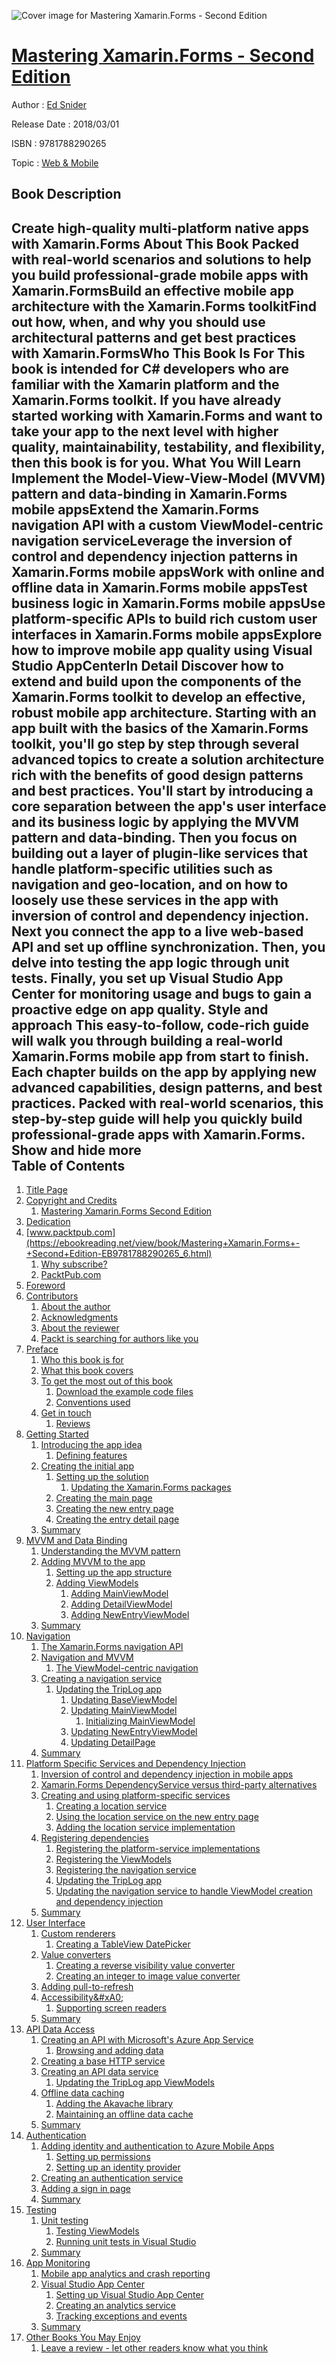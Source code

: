 ![Cover image for Mastering Xamarin.Forms - Second Edition](https://imgdetail.ebookreading.net/cover/cover/web_mobile/EB9781788290265.jpg)

[Mastering Xamarin.Forms - Second Edition](https://ebookreading.net/view/book/Mastering+Xamarin.Forms+-+Second+Edition-EB9781788290265_1.html "Mastering Xamarin.Forms - Second Edition")
====================================================================================================================

Author : [Ed Snider](https://ebookreading.net/search/author/Ed+Snider)

Release Date : 2018/03/01

ISBN : 9781788290265

Topic : [Web & Mobile](https://ebookreading.net/search/category/web-mobile)

Book Description
-----------------

 Create high-quality multi-platform native apps with Xamarin.Forms
About This Book
Packed with real-world scenarios and solutions to help you build professional-grade mobile apps with Xamarin.FormsBuild an effective mobile app architecture with the Xamarin.Forms toolkitFind out how, when, and why you should use architectural patterns and get best practices with Xamarin.FormsWho This Book Is For
This book is intended for C# developers who are familiar with the Xamarin platform and the Xamarin.Forms toolkit. If you have already started working with Xamarin.Forms and want to take your app to the next level with higher quality, maintainability, testability, and flexibility, then this book is for you.
What You Will Learn
Implement the Model-View-View-Model (MVVM) pattern and data-binding in Xamarin.Forms mobile appsExtend the Xamarin.Forms navigation API with a custom ViewModel-centric navigation serviceLeverage the inversion of control and dependency injection patterns in Xamarin.Forms mobile appsWork with online and offline data in Xamarin.Forms mobile appsTest business logic in Xamarin.Forms mobile appsUse platform-specific APIs to build rich custom user interfaces in Xamarin.Forms mobile appsExplore how to improve mobile app quality using Visual Studio AppCenterIn Detail
Discover how to extend and build upon the components of the Xamarin.Forms toolkit to develop an effective, robust mobile app architecture. Starting with an app built with the basics of the Xamarin.Forms toolkit, you'll go step by step through several advanced topics to create a solution architecture rich with the benefits of good design patterns and best practices.
You'll start by introducing a core separation between the app's user interface and its business logic by applying the MVVM pattern and data-binding. Then you focus on building out a layer of plugin-like services that handle platform-specific utilities such as navigation and geo-location, and on how to loosely use these services in the app with inversion of control and dependency injection. Next you connect the app to a live web-based API and set up offline synchronization. Then, you delve into testing the app logic through unit tests. Finally, you set up Visual Studio App Center for monitoring usage and bugs to gain a proactive edge on app quality.
Style and approach
This easy-to-follow, code-rich guide will walk you through building a real-world Xamarin.Forms mobile app from start to finish. Each chapter builds on the app by applying new advanced capabilities, design patterns, and best practices. Packed with real-world scenarios, this step-by-step guide will help you quickly build professional-grade apps with Xamarin.Forms.
        Show and hide more                
Table of Contents
-----------------

1. [Title Page](https://ebookreading.net/view/book/Mastering+Xamarin.Forms+-+Second+Edition-EB9781788290265_2.html)
1. [Copyright and Credits](https://ebookreading.net/view/book/Mastering+Xamarin.Forms+-+Second+Edition-EB9781788290265_3.html)
    1. [Mastering Xamarin.Forms Second Edition](https://ebookreading.net/view/book/Mastering+Xamarin.Forms+-+Second+Edition-EB9781788290265_4.html)
1. [Dedication](https://ebookreading.net/view/book/Mastering+Xamarin.Forms+-+Second+Edition-EB9781788290265_5.html)
1. [www.packtpub.com](https://ebookreading.net/view/book/Mastering+Xamarin.Forms+-+Second+Edition-EB9781788290265_6.html)
    1. [Why subscribe?](https://ebookreading.net/view/book/Mastering+Xamarin.Forms+-+Second+Edition-EB9781788290265_7.html)
    1. [PacktPub.com](https://ebookreading.net/view/book/Mastering+Xamarin.Forms+-+Second+Edition-EB9781788290265_8.html)
1. [Foreword](https://ebookreading.net/view/book/Mastering+Xamarin.Forms+-+Second+Edition-EB9781788290265_9.html)
1. [Contributors](https://ebookreading.net/view/book/Mastering+Xamarin.Forms+-+Second+Edition-EB9781788290265_10.html)
    1. [About the author](https://ebookreading.net/view/book/Mastering+Xamarin.Forms+-+Second+Edition-EB9781788290265_11.html)
    1. [Acknowledgments](https://ebookreading.net/view/book/Mastering+Xamarin.Forms+-+Second+Edition-EB9781788290265_12.html)
    1. [About the reviewer](https://ebookreading.net/view/book/Mastering+Xamarin.Forms+-+Second+Edition-EB9781788290265_13.html)
    1. [Packt is searching for authors like you](https://ebookreading.net/view/book/Mastering+Xamarin.Forms+-+Second+Edition-EB9781788290265_14.html)
1. [Preface](https://ebookreading.net/view/book/Mastering+Xamarin.Forms+-+Second+Edition-EB9781788290265_16.html)
    1. [Who this book is for](https://ebookreading.net/view/book/Mastering+Xamarin.Forms+-+Second+Edition-EB9781788290265_17.html)
    1. [What this book covers](https://ebookreading.net/view/book/Mastering+Xamarin.Forms+-+Second+Edition-EB9781788290265_18.html)
    1. [To get the most out of this book](https://ebookreading.net/view/book/Mastering+Xamarin.Forms+-+Second+Edition-EB9781788290265_19.html)
        1. [Download the example code files](https://ebookreading.net/view/book/Mastering+Xamarin.Forms+-+Second+Edition-EB9781788290265_20.html)
        1. [Conventions used](https://ebookreading.net/view/book/Mastering+Xamarin.Forms+-+Second+Edition-EB9781788290265_21.html)
    1. [Get in touch](https://ebookreading.net/view/book/Mastering+Xamarin.Forms+-+Second+Edition-EB9781788290265_22.html)
        1. [Reviews](https://ebookreading.net/view/book/Mastering+Xamarin.Forms+-+Second+Edition-EB9781788290265_23.html)
1. [Getting Started](https://ebookreading.net/view/book/Mastering+Xamarin.Forms+-+Second+Edition-EB9781788290265_24.html)
    1. [Introducing the app idea](https://ebookreading.net/view/book/Mastering+Xamarin.Forms+-+Second+Edition-EB9781788290265_25.html)
        1. [Defining features](https://ebookreading.net/view/book/Mastering+Xamarin.Forms+-+Second+Edition-EB9781788290265_26.html)
    1. [Creating the initial app](https://ebookreading.net/view/book/Mastering+Xamarin.Forms+-+Second+Edition-EB9781788290265_27.html)
        1. [Setting up the solution](https://ebookreading.net/view/book/Mastering+Xamarin.Forms+-+Second+Edition-EB9781788290265_28.html)
            1. [Updating the Xamarin.Forms packages](https://ebookreading.net/view/book/Mastering+Xamarin.Forms+-+Second+Edition-EB9781788290265_29.html)
        1. [Creating the main page](https://ebookreading.net/view/book/Mastering+Xamarin.Forms+-+Second+Edition-EB9781788290265_30.html)
        1. [Creating the new entry page](https://ebookreading.net/view/book/Mastering+Xamarin.Forms+-+Second+Edition-EB9781788290265_31.html)
        1. [Creating the entry detail page](https://ebookreading.net/view/book/Mastering+Xamarin.Forms+-+Second+Edition-EB9781788290265_32.html)
    1. [Summary](https://ebookreading.net/view/book/Mastering+Xamarin.Forms+-+Second+Edition-EB9781788290265_33.html)
1. [MVVM and Data Binding](https://ebookreading.net/view/book/Mastering+Xamarin.Forms+-+Second+Edition-EB9781788290265_34.html)
    1. [Understanding the MVVM pattern](https://ebookreading.net/view/book/Mastering+Xamarin.Forms+-+Second+Edition-EB9781788290265_35.html)
    1. [Adding MVVM to the app](https://ebookreading.net/view/book/Mastering+Xamarin.Forms+-+Second+Edition-EB9781788290265_36.html)
        1. [Setting up the app structure](https://ebookreading.net/view/book/Mastering+Xamarin.Forms+-+Second+Edition-EB9781788290265_37.html)
        1. [Adding ViewModels](https://ebookreading.net/view/book/Mastering+Xamarin.Forms+-+Second+Edition-EB9781788290265_38.html)
            1. [Adding MainViewModel](https://ebookreading.net/view/book/Mastering+Xamarin.Forms+-+Second+Edition-EB9781788290265_39.html)
            1. [Adding DetailViewModel](https://ebookreading.net/view/book/Mastering+Xamarin.Forms+-+Second+Edition-EB9781788290265_40.html)
            1. [Adding NewEntryViewModel](https://ebookreading.net/view/book/Mastering+Xamarin.Forms+-+Second+Edition-EB9781788290265_41.html)
    1. [Summary](https://ebookreading.net/view/book/Mastering+Xamarin.Forms+-+Second+Edition-EB9781788290265_42.html)
1. [Navigation](https://ebookreading.net/view/book/Mastering+Xamarin.Forms+-+Second+Edition-EB9781788290265_43.html)
    1. [The Xamarin.Forms navigation API](https://ebookreading.net/view/book/Mastering+Xamarin.Forms+-+Second+Edition-EB9781788290265_44.html)
    1. [Navigation and MVVM](https://ebookreading.net/view/book/Mastering+Xamarin.Forms+-+Second+Edition-EB9781788290265_45.html)
        1. [The ViewModel-centric navigation](https://ebookreading.net/view/book/Mastering+Xamarin.Forms+-+Second+Edition-EB9781788290265_46.html)
    1. [Creating a navigation service](https://ebookreading.net/view/book/Mastering+Xamarin.Forms+-+Second+Edition-EB9781788290265_47.html)
        1. [Updating the TripLog app](https://ebookreading.net/view/book/Mastering+Xamarin.Forms+-+Second+Edition-EB9781788290265_48.html)
            1. [Updating BaseViewModel](https://ebookreading.net/view/book/Mastering+Xamarin.Forms+-+Second+Edition-EB9781788290265_49.html)
            1. [Updating MainViewModel](https://ebookreading.net/view/book/Mastering+Xamarin.Forms+-+Second+Edition-EB9781788290265_50.html)
                1. [Initializing MainViewModel](https://ebookreading.net/view/book/Mastering+Xamarin.Forms+-+Second+Edition-EB9781788290265_51.html)
            1. [Updating NewEntryViewModel](https://ebookreading.net/view/book/Mastering+Xamarin.Forms+-+Second+Edition-EB9781788290265_52.html)
            1. [Updating DetailPage](https://ebookreading.net/view/book/Mastering+Xamarin.Forms+-+Second+Edition-EB9781788290265_53.html)
    1. [Summary](https://ebookreading.net/view/book/Mastering+Xamarin.Forms+-+Second+Edition-EB9781788290265_54.html)
1. [Platform Specific Services and Dependency Injection](https://ebookreading.net/view/book/Mastering+Xamarin.Forms+-+Second+Edition-EB9781788290265_55.html)
    1. [Inversion of control and dependency injection in mobile apps](https://ebookreading.net/view/book/Mastering+Xamarin.Forms+-+Second+Edition-EB9781788290265_56.html)
    1. [Xamarin.Forms DependencyService versus third-party alternatives](https://ebookreading.net/view/book/Mastering+Xamarin.Forms+-+Second+Edition-EB9781788290265_57.html)
    1. [Creating and using platform-specific services](https://ebookreading.net/view/book/Mastering+Xamarin.Forms+-+Second+Edition-EB9781788290265_58.html)
        1. [Creating a location service](https://ebookreading.net/view/book/Mastering+Xamarin.Forms+-+Second+Edition-EB9781788290265_59.html)
        1. [Using the location service on the new entry page](https://ebookreading.net/view/book/Mastering+Xamarin.Forms+-+Second+Edition-EB9781788290265_60.html)
        1. [Adding the location service implementation](https://ebookreading.net/view/book/Mastering+Xamarin.Forms+-+Second+Edition-EB9781788290265_61.html)
    1. [Registering dependencies](https://ebookreading.net/view/book/Mastering+Xamarin.Forms+-+Second+Edition-EB9781788290265_62.html)
        1. [Registering the platform-service implementations](https://ebookreading.net/view/book/Mastering+Xamarin.Forms+-+Second+Edition-EB9781788290265_63.html)
        1. [Registering the ViewModels](https://ebookreading.net/view/book/Mastering+Xamarin.Forms+-+Second+Edition-EB9781788290265_64.html)
        1. [Registering the navigation service](https://ebookreading.net/view/book/Mastering+Xamarin.Forms+-+Second+Edition-EB9781788290265_65.html)
        1. [Updating the TripLog app](https://ebookreading.net/view/book/Mastering+Xamarin.Forms+-+Second+Edition-EB9781788290265_66.html)
        1. [Updating the navigation service to handle ViewModel creation and dependency injection](https://ebookreading.net/view/book/Mastering+Xamarin.Forms+-+Second+Edition-EB9781788290265_67.html)
    1. [Summary](https://ebookreading.net/view/book/Mastering+Xamarin.Forms+-+Second+Edition-EB9781788290265_68.html)
1. [User Interface](https://ebookreading.net/view/book/Mastering+Xamarin.Forms+-+Second+Edition-EB9781788290265_69.html)
    1. [Custom renderers](https://ebookreading.net/view/book/Mastering+Xamarin.Forms+-+Second+Edition-EB9781788290265_70.html)
        1. [Creating a TableView DatePicker](https://ebookreading.net/view/book/Mastering+Xamarin.Forms+-+Second+Edition-EB9781788290265_71.html)
    1. [Value converters](https://ebookreading.net/view/book/Mastering+Xamarin.Forms+-+Second+Edition-EB9781788290265_72.html)
        1. [Creating a reverse visibility value converter](https://ebookreading.net/view/book/Mastering+Xamarin.Forms+-+Second+Edition-EB9781788290265_73.html)
        1. [Creating an integer to image value converter](https://ebookreading.net/view/book/Mastering+Xamarin.Forms+-+Second+Edition-EB9781788290265_74.html)
    1. [Adding pull-to-refresh](https://ebookreading.net/view/book/Mastering+Xamarin.Forms+-+Second+Edition-EB9781788290265_75.html)
    1. [Accessibility&amp;#xA0;](https://ebookreading.net/view/book/Mastering+Xamarin.Forms+-+Second+Edition-EB9781788290265_76.html)
        1. [Supporting screen readers](https://ebookreading.net/view/book/Mastering+Xamarin.Forms+-+Second+Edition-EB9781788290265_77.html)
    1. [Summary](https://ebookreading.net/view/book/Mastering+Xamarin.Forms+-+Second+Edition-EB9781788290265_78.html)
1. [API Data Access](https://ebookreading.net/view/book/Mastering+Xamarin.Forms+-+Second+Edition-EB9781788290265_79.html)
    1. [Creating an API with Microsoft&#39;s Azure App Service](https://ebookreading.net/view/book/Mastering+Xamarin.Forms+-+Second+Edition-EB9781788290265_80.html)
        1. [Browsing and adding data](https://ebookreading.net/view/book/Mastering+Xamarin.Forms+-+Second+Edition-EB9781788290265_81.html)
    1. [Creating a base HTTP service](https://ebookreading.net/view/book/Mastering+Xamarin.Forms+-+Second+Edition-EB9781788290265_82.html)
    1. [Creating an API data service](https://ebookreading.net/view/book/Mastering+Xamarin.Forms+-+Second+Edition-EB9781788290265_83.html)
        1. [Updating the TripLog app ViewModels](https://ebookreading.net/view/book/Mastering+Xamarin.Forms+-+Second+Edition-EB9781788290265_84.html)
    1. [Offline data caching](https://ebookreading.net/view/book/Mastering+Xamarin.Forms+-+Second+Edition-EB9781788290265_85.html)
        1. [Adding the Akavache library](https://ebookreading.net/view/book/Mastering+Xamarin.Forms+-+Second+Edition-EB9781788290265_86.html)
        1. [Maintaining an offline data cache](https://ebookreading.net/view/book/Mastering+Xamarin.Forms+-+Second+Edition-EB9781788290265_87.html)
    1. [Summary](https://ebookreading.net/view/book/Mastering+Xamarin.Forms+-+Second+Edition-EB9781788290265_88.html)
1. [Authentication](https://ebookreading.net/view/book/Mastering+Xamarin.Forms+-+Second+Edition-EB9781788290265_89.html)
    1. [Adding identity and authentication to Azure Mobile Apps](https://ebookreading.net/view/book/Mastering+Xamarin.Forms+-+Second+Edition-EB9781788290265_90.html)
        1. [Setting up permissions](https://ebookreading.net/view/book/Mastering+Xamarin.Forms+-+Second+Edition-EB9781788290265_91.html)
        1. [Setting up an identity provider](https://ebookreading.net/view/book/Mastering+Xamarin.Forms+-+Second+Edition-EB9781788290265_92.html)
    1. [Creating an authentication service](https://ebookreading.net/view/book/Mastering+Xamarin.Forms+-+Second+Edition-EB9781788290265_93.html)
    1. [Adding a sign in page](https://ebookreading.net/view/book/Mastering+Xamarin.Forms+-+Second+Edition-EB9781788290265_94.html)
    1. [Summary](https://ebookreading.net/view/book/Mastering+Xamarin.Forms+-+Second+Edition-EB9781788290265_95.html)
1. [Testing](https://ebookreading.net/view/book/Mastering+Xamarin.Forms+-+Second+Edition-EB9781788290265_96.html)
    1. [Unit testing](https://ebookreading.net/view/book/Mastering+Xamarin.Forms+-+Second+Edition-EB9781788290265_97.html)
        1. [Testing ViewModels](https://ebookreading.net/view/book/Mastering+Xamarin.Forms+-+Second+Edition-EB9781788290265_98.html)
        1. [Running unit tests in Visual Studio](https://ebookreading.net/view/book/Mastering+Xamarin.Forms+-+Second+Edition-EB9781788290265_99.html)
    1. [Summary](https://ebookreading.net/view/book/Mastering+Xamarin.Forms+-+Second+Edition-EB9781788290265_100.html)
1. [App Monitoring](https://ebookreading.net/view/book/Mastering+Xamarin.Forms+-+Second+Edition-EB9781788290265_101.html)
    1. [Mobile app analytics and crash reporting](https://ebookreading.net/view/book/Mastering+Xamarin.Forms+-+Second+Edition-EB9781788290265_102.html)
    1. [Visual Studio App Center](https://ebookreading.net/view/book/Mastering+Xamarin.Forms+-+Second+Edition-EB9781788290265_103.html)
        1. [Setting up Visual Studio App Center](https://ebookreading.net/view/book/Mastering+Xamarin.Forms+-+Second+Edition-EB9781788290265_104.html)
        1. [Creating an analytics service](https://ebookreading.net/view/book/Mastering+Xamarin.Forms+-+Second+Edition-EB9781788290265_105.html)
        1. [Tracking exceptions and events](https://ebookreading.net/view/book/Mastering+Xamarin.Forms+-+Second+Edition-EB9781788290265_106.html)
    1. [Summary](https://ebookreading.net/view/book/Mastering+Xamarin.Forms+-+Second+Edition-EB9781788290265_107.html)
1. [Other Books You May Enjoy](https://ebookreading.net/view/book/Mastering+Xamarin.Forms+-+Second+Edition-EB9781788290265_108.html)
    1. [Leave a review - let other readers know what you think](https://ebookreading.net/view/book/Mastering+Xamarin.Forms+-+Second+Edition-EB9781788290265_109.html)
